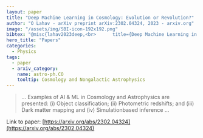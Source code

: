 ```yaml
---
layout: paper
title: "Deep Machine Learning in Cosmology: Evolution or Revolution?"
author: "O Lahav - arXiv preprint arXiv:2302.04324, 2023 - arxiv.org"
image: "/assets/img/SBI-icon-192x192.png"
bibtex: "@misc{lahav2023deep,<br>      title={Deep Machine Learning in Cosmology: Evolution or Revolution?}, <br>      author={Ofer Lahav},<br>      year={2023},<br>      eprint={2302.04324},<br>      archivePrefix={arXiv},<br>      primaryClass={astro-ph.CO}<br>}"
hero_title: "Papers"
categories:
  - Physics
tags:
  - paper
  - arxiv_category:
    name: astro-ph.CO
    tooltip: Cosmology and Nongalactic Astrophysics
---
```

>… Examples of AI & ML in Cosmology and Astrophysics are presented: (i) Object classification; (ii) Photometric redshifts; and (iii) Dark matter mapping and (iv) Simulationbased inference …

Link to paper: [https://arxiv.org/abs/2302.04324](https://arxiv.org/abs/2302.04324)


